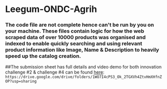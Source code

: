 # Leegum-ONDC-Agrih

### The code file are not complete hence can't be run by you on your machine. These files contain logic for how the web scraped data of over 10000 products was organised and indexed to enable quickly searching and using relevant product information like Image, Name & Description to heavily speed up the catalog creation.

##The submission sheet has full details and video demo for both innovation challenge #2 & challenge #4 can be found [here](https://drive.google.com/drive/folders/1WO7I4cPS3_Ok_2TGXVh4ZtvHmXHfnZOP?usp=sharing): ```https://drive.google.com/drive/folders/1WO7I4cPS3_Ok_2TGXVh4ZtvHmXHfnZOP?usp=sharing```
